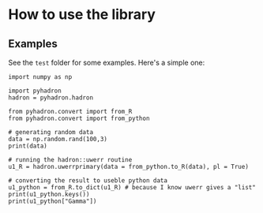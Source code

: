 # How to use the library


## Examples

See the `test` folder for some examples. Here's a simple one:

```
import numpy as np

import pyhadron
hadron = pyhadron.hadron 

from pyhadron.convert import from_R
from pyhadron.convert import from_python

# generating random data
data = np.random.rand(100,3)
print(data)

# running the hadron::uwerr routine
u1_R = hadron.uwerrprimary(data = from_python.to_R(data), pl = True)

# converting the result to useble python data
u1_python = from_R.to_dict(u1_R) # because I know uwerr gives a "list"
print(u1_python.keys())
print(u1_python["Gamma"])

```

